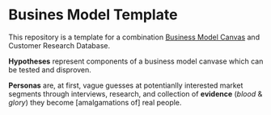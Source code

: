 # Busines Model Template
This repository is a template for a combination [Business Model Canvas]() and Customer Research Database.

**Hypotheses** represent components of a business model canvase which can be tested and disproven.

**Personas** are, at first, vague guesses at potentianlly interested market segments through interviews, research, and collection of **evidence** (*blood* & *glory*) they become [amalgamations of] real people.